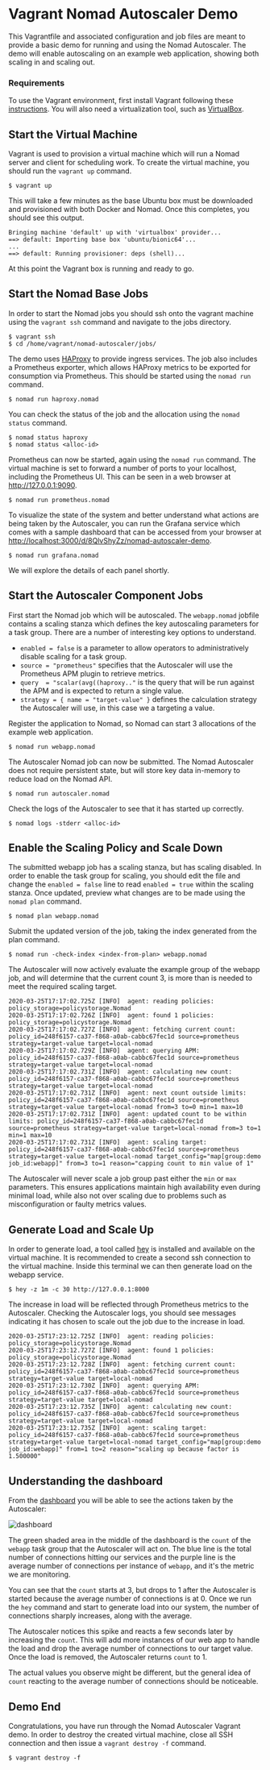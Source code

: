 # Vagrant Nomad Autoscaler Demo
This Vagrantfile and associated configuration and job files are meant to provide a basic demo for running and using the Nomad Autoscaler. The demo will enable autoscaling on an example web application, showing both scaling in and scaling out.

### Requirements
To use the Vagrant environment, first install Vagrant following these [instructions](https://www.vagrantup.com/docs/installation/). You will also need a virtualization tool, such as [VirtualBox](https://www.virtualbox.org/).

## Start the Virtual Machine
Vagrant is used to provision a virtual machine which will run a Nomad server and client for scheduling work. To create the virtual machine, you should run the `vagrant up` command.
```
$ vagrant up
```
This will take a few minutes as the base Ubuntu box must be downloaded and provisioned with both Docker and Nomad. Once this completes, you should see this output.
```
Bringing machine 'default' up with 'virtualbox' provider...
==> default: Importing base box 'ubuntu/bionic64'...
...
==> default: Running provisioner: deps (shell)...
```
At this point the Vagrant box is running and ready to go.

## Start the Nomad Base Jobs
In order to start the Nomad jobs you should ssh onto the vagrant machine using the `vagrant ssh` command and navigate to the jobs directory.

```
$ vagrant ssh
$ cd /home/vagrant/nomad-autoscaler/jobs/
```

The demo uses [HAProxy](https://www.haproxy.org/) to provide ingress services. The job also includes a Prometheus exporter, which allows HAProxy metrics to be exported for consumption via Prometheus. This should be started using the `nomad run` command.
```
$ nomad run haproxy.nomad
```

You can check the status of the job and the allocation using the `nomad status` command.
```
$ nomad status haproxy
$ nomad status <alloc-id>
```

Prometheus can now be started, again using the `nomad run` command. The virtual machine is set to forward a number of ports to your localhost, including the Prometheus UI. This can be seen in a web browser at http://127.0.0.1:9090.
```
$ nomad run prometheus.nomad
```

To visualize the state of the system and better understand what actions are being taken by the Autoscaler, you can run the Grafana service which comes with a sample dashboard that can be accessed from your browser at [http://localhost:3000/d/8QlvShyZz/nomad-autoscaler-demo](http://localhost:3000/d/8QlvShyZz/nomad-autoscaler-demo?orgId=1&refresh=5s).

```
$ nomad run grafana.nomad
```

We will explore the details of each panel shortly.

## Start the Autoscaler Component Jobs
First start the Nomad job which will be autoscaled. The `webapp.nomad` jobfile contains a scaling stanza which defines the key autoscaling parameters for a task group. There are a number of interesting key options to understand.
- `enabled = false` is a parameter to allow operators to administratively disable scaling for a task group.
- `source = "prometheus"` specifies that the Autoscaler will use the Prometheus APM plugin to retrieve metrics.
- `query  = "scalar(avg((haproxy.."` is the query that will be run against the APM and is expected to return a single value.
- `strategy = { name = "target-value" }` defines the calculation strategy the Autoscaler will use, in this case we a targeting a value.

Register the application to Nomad, so Nomad can start 3 allocations of the example web application.
```
$ nomad run webapp.nomad
```

The Autoscaler Nomad job can now be submitted. The Nomad Autoscaler does not require persistent state, but will store key data in-memory to reduce load on the Nomad API.
```
$ nomad run autoscaler.nomad
```
Check the logs of the Autoscaler to see that it has started up correctly.
```
$ nomad logs -stderr <alloc-id>
```

## Enable the Scaling Policy and Scale Down
The submitted webapp job has a scaling stanza, but has scaling disabled. In order to enable the task group for scaling, you should edit the file and change the `enabled = false` line to read `enabled = true` within the scaling stanza. Once updated, preview what changes are to be made using the `nomad plan` command.
```
$ nomad plan webapp.nomad
```
Submit the updated version of the job, taking the index generated from the plan command.
```
$ nomad run -check-index <index-from-plan> webapp.nomad
```
The Autoscaler will now actively evaluate the example group of the webapp job, and will determine that the current count 3, is more than is needed to meet the required scaling target.
```
2020-03-25T17:17:02.725Z [INFO]  agent: reading policies: policy_storage=policystorage.Nomad
2020-03-25T17:17:02.726Z [INFO]  agent: found 1 policies: policy_storage=policystorage.Nomad
2020-03-25T17:17:02.727Z [INFO]  agent: fetching current count: policy_id=248f6157-ca37-f868-a0ab-cabbc67fec1d source=prometheus strategy=target-value target=local-nomad
2020-03-25T17:17:02.729Z [INFO]  agent: querying APM: policy_id=248f6157-ca37-f868-a0ab-cabbc67fec1d source=prometheus strategy=target-value target=local-nomad
2020-03-25T17:17:02.731Z [INFO]  agent: calculating new count: policy_id=248f6157-ca37-f868-a0ab-cabbc67fec1d source=prometheus strategy=target-value target=local-nomad
2020-03-25T17:17:02.731Z [INFO]  agent: next count outside limits: policy_id=248f6157-ca37-f868-a0ab-cabbc67fec1d source=prometheus strategy=target-value target=local-nomad from=3 to=0 min=1 max=10
2020-03-25T17:17:02.731Z [INFO]  agent: updated count to be within limits: policy_id=248f6157-ca37-f868-a0ab-cabbc67fec1d source=prometheus strategy=target-value target=local-nomad from=3 to=1 min=1 max=10
2020-03-25T17:17:02.731Z [INFO]  agent: scaling target: policy_id=248f6157-ca37-f868-a0ab-cabbc67fec1d source=prometheus strategy=target-value target=local-nomad target_config="map[group:demo job_id:webapp]" from=3 to=1 reason="capping count to min value of 1"
```
The Autoscaler will never scale a job group past either the `min` or `max` parameters. This ensures applications maintain high availability even during minimal load, while also not over scaling due to problems such as misconfiguration or faulty metrics values.

## Generate Load and Scale Up
In order to generate load, a tool called [hey](https://github.com/rakyll/hey) is installed and available on the virtual machine. It is recommended to create a second ssh connection to the virtual machine. Inside this terminal we can then generate load on the webapp service.
```
$ hey -z 1m -c 30 http://127.0.0.1:8000
```

The increase in load will be reflected through Prometheus metrics to the Autoscaler. Checking the Autoscaler logs, you should see messages indicating it has chosen to scale out the job due to the increase in load.
```
2020-03-25T17:23:12.725Z [INFO]  agent: reading policies: policy_storage=policystorage.Nomad
2020-03-25T17:23:12.727Z [INFO]  agent: found 1 policies: policy_storage=policystorage.Nomad
2020-03-25T17:23:12.728Z [INFO]  agent: fetching current count: policy_id=248f6157-ca37-f868-a0ab-cabbc67fec1d source=prometheus strategy=target-value target=local-nomad
2020-03-25T17:23:12.730Z [INFO]  agent: querying APM: policy_id=248f6157-ca37-f868-a0ab-cabbc67fec1d source=prometheus strategy=target-value target=local-nomad
2020-03-25T17:23:12.735Z [INFO]  agent: calculating new count: policy_id=248f6157-ca37-f868-a0ab-cabbc67fec1d source=prometheus strategy=target-value target=local-nomad
2020-03-25T17:23:12.735Z [INFO]  agent: scaling target: policy_id=248f6157-ca37-f868-a0ab-cabbc67fec1d source=prometheus strategy=target-value target=local-nomad target_config="map[group:demo job_id:webapp]" from=1 to=2 reason="scaling up because factor is 1.500000"
```

## Understanding the dashboard
From the [dashboard](http://localhost:3000/d/8QlvShyZz/nomad-autoscaler-demo?orgId=1&refresh=5s) you will be able to see the actions taken by the Autoscaler:

![dashboard](images/dashboard.png)

The green shaded area in the middle of the dashboard is the `count` of the `webapp` task group that the Autoscaler will act on. The blue line is the total number of connections hitting our services and the purple line is the average number of connections per instance of `webapp`, and it's the metric we are monitoring.

You can see that the `count` starts at 3, but drops to 1 after the Autoscaler is started because the average number of connections is at 0. Once we run the `hey` command and start to generate load into our system, the number of connections sharply increases, along with the average.

The Autoscaler notices this spike and reacts a few seconds later by increasing the `count`. This will add more instances of our web app to handle the load and drop the average number of connections to our target value. Once the load is removed, the Autoscaler returns `count` to 1.

The actual values you observe might be different, but the general idea of `count` reacting to the average number of connections should be noticeable.

## Demo End
Congratulations, you have run through the Nomad Autoscaler Vagrant demo. In order to destroy the created virtual machine, close all SSH connection and then issue a `vagrant destroy -f` command.
```
$ vagrant destroy -f
```
